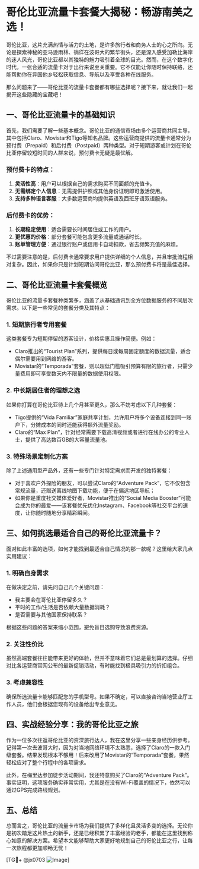 # 哥伦比亚流量卡套餐大揭秘：畅游南美之选！

哥伦比亚，这片充满热情与活力的土地，是许多旅行者和商务人士的心之所向。无论是探索神秘的亚马逊雨林、徜徉在波哥大的繁华街头，还是深入感受加勒比海岸的迷人风光，哥伦比亚都以其独特的魅力吸引着全球的目光。然而，在这个数字化时代，一张合适的流量卡对于出行来说至关重要。它不仅能让你随时保持联络，还能帮助你在异国他乡轻松获取信息、导航以及享受各种在线服务。

那么问题来了——哥伦比亚的流量卡套餐都有哪些选择呢？接下来，就让我们一起揭开这些隐藏的宝藏吧！

## 一、哥伦比亚流量卡的基础知识

首先，我们需要了解一些基本概念。哥伦比亚的通信市场由多个运营商共同主导，其中包括Claro、Movistar和Tigo等知名品牌。这些运营商提供的流量卡通常分为预付费（Prepaid）和后付费（Postpaid）两种类型。对于短期游客或计划在哥伦比亚停留较短时间的人群来说，预付费卡无疑是最优解。

### 预付费卡的特点：
1. **灵活性高**：用户可以根据自己的需求购买不同面额的充值卡。
2. **无需绑定个人信息**：无需提供护照或其他身份证明即可激活使用。
3. **支持多种语言客服**：大多数运营商均提供英语及西班牙语双语服务。

### 后付费卡的优势：
1. **长期稳定使用**：适合需要长时间居住或工作的用户。
2. **更优惠的价格**：部分套餐可能包含更多流量或通话时长。
3. **账单管理方便**：通过银行账户或信用卡自动扣款，省去频繁充值的麻烦。

不过需要注意的是，后付费卡通常要求用户提供详细的个人信息，并且审批流程相对复杂。因此，如果你只是计划短期访问哥伦比亚，那么预付费卡将是最佳选择。

## 二、哥伦比亚流量卡套餐概览

哥伦比亚的流量卡套餐种类繁多，涵盖了从基础通讯到全方位数据服务的不同层次需求。以下是一些常见的套餐分类及其特点：

### 1. 短期旅行者专用套餐
这类套餐专为短期停留的游客设计，价格实惠且操作简便。例如：
- Claro推出的“Tourist Plan”系列，提供每日或每周固定额度的数据流量，适合偶尔需要用到网络的游客。
- Movistar的“Temporada”套餐，则以超低门槛吸引预算有限的旅行者，只需少量费用即可享受数天内不限量的数据使用权限。

### 2. 中长期居住者的理想之选
如果你打算在哥伦比亚待上几个月甚至更久，那么不妨考虑以下几种套餐：
- Tigo提供的“Vida Familiar”家庭共享计划，允许用户将多个设备连接到同一账户下，分摊成本的同时还能获得额外流量奖励。
- Claro的“Max Plan”，针对经常需要下载高清视频或者进行在线办公的专业人士，提供了高达数百GB的大容量流量池。

### 3. 特殊场景定制化方案
除了上述通用型产品外，还有一些专门针对特定需求而开发的独特套餐：
- 对于喜欢户外探险的朋友，可以尝试Claro的“Adventure Pack”，它不仅包含常规流量，还赠送离线地图下载功能，便于在偏远地区导航；
- 如果你是重度社交媒体爱好者，Movistar推出的“Social Media Booster”可能会成为你的最爱——该套餐优先优化Instagram、Facebook等社交平台的速度，让你随时随地分享精彩瞬间。

## 三、如何挑选最适合自己的哥伦比亚流量卡？

面对如此丰富的选项，如何才能找到最适合自己情况的那一款呢？这里给大家几点实用建议：

### 1. 明确自身需求
在做决定之前，请先问自己几个关键问题：
- 我主要会在哥伦比亚停留多久？
- 平时的工作/生活是否依赖大量数据消耗？
- 是否需要与其他国家保持联系？

根据这些问题的答案来缩小范围，避免盲目选购导致浪费资源。

### 2. 关注性价比
虽然高端套餐往往能带来更好的体验，但并不意味着它们总是最划算的选择。仔细对比各运营商官网公布的最新促销活动，有时能找到极具吸引力的折扣组合。

### 3. 考虑兼容性
确保所选流量卡能够匹配您的手机型号。如果不确定，可以直接咨询当地营业厅工作人员，他们会根据您现有的设备给出专业意见。

## 四、实战经验分享：我的哥伦比亚之旅

作为一位多次往返哥伦比亚的资深旅行达人，我在这里分享一些亲身经历供参考。记得第一次去波哥大时，因为对当地网络环境不太熟悉，选择了Claro的一款入门级套餐。结果发现根本不够用！后来改用了Movistar的“Temporada”套餐，果然轻松应对了整个行程中的各项需求。

此外，在梅里达参加徒步活动期间，我还特意购买了Claro的“Adventure Pack”。事实证明，这项服务确实非常实用，尤其是在没有Wi-Fi覆盖的情况下，依然可以通过GPS完成路线规划。

## 五、总结

总而言之，哥伦比亚的流量卡市场为我们提供了多样化且灵活多变的选择。无论你是初次踏足这片热土的新手，还是已经积累了丰富经验的老手，都能在这里找到称心如意的解决方案。希望本文能够帮助大家更好地规划自己的哥伦比亚之行，让每一次旅程都更加顺畅无忧！

[TG💪+ @jx0703 ![Image](https://github.com/user-attachments/assets/dbca1d08-cadb-493c-b0ec-ad6f7a83f270)]